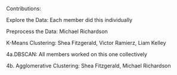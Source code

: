 Contributions:

Explore the Data: Each member did this individually

Preprocess the Data: Michael Richardson

K-Means Clustering: Shea Fitzgerald, Victor Ramierz, Liam Kelley

4a.DBSCAN: All members worked on this one collectively

4b. Agglomerative Clustering: Shea Fitzgerald, Michael Richardson 
